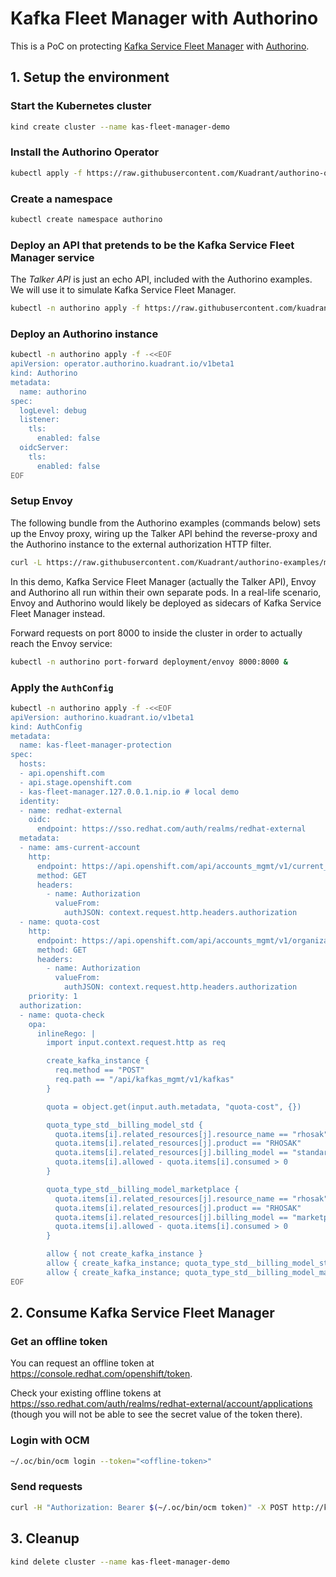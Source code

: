 # Kafka Fleet Manager with Authorino

This is a PoC on protecting [Kafka Service Fleet Manager](https://api.openshift.com/?urls.primaryName=kafka%20service%20fleet%20manager%20service) with [Authorino](https://github.com/kuadrant/authorino).

## 1. Setup the environment

### Start the Kubernetes cluster
```sh
kind create cluster --name kas-fleet-manager-demo
```

### Install the Authorino Operator
```sh
kubectl apply -f https://raw.githubusercontent.com/Kuadrant/authorino-operator/main/config/deploy/manifests.yaml
```

### Create a namespace
```sh
kubectl create namespace authorino
```

### Deploy an API that pretends to be the Kafka Service Fleet Manager service
The _Talker API_ is just an echo API, included with the Authorino examples. We will use it to simulate Kafka Service Fleet Manager.

```sh
kubectl -n authorino apply -f https://raw.githubusercontent.com/kuadrant/authorino-examples/main/talker-api/talker-api-deploy.yaml
```

### Deploy an Authorino instance
```sh
kubectl -n authorino apply -f -<<EOF
apiVersion: operator.authorino.kuadrant.io/v1beta1
kind: Authorino
metadata:
  name: authorino
spec:
  logLevel: debug
  listener:
    tls:
      enabled: false
  oidcServer:
    tls:
      enabled: false
EOF
```

### Setup Envoy
The following bundle from the Authorino examples (commands below) sets up the Envoy proxy, wiring up the Talker API behind the reverse-proxy and the Authorino instance to the external authorization HTTP filter.

```sh
curl -L https://raw.githubusercontent.com/Kuadrant/authorino-examples/main/envoy/envoy-notls-deploy.yaml | sed -E 's/ timeout: 1s/ timeout: 3s/g' | kubectl -n authorino apply -f -
```

In this demo, Kafka Service Fleet Manager (actually the Talker API), Envoy and Authorino all run within their own separate pods. In a real-life scenario, Envoy and Authorino would likely be deployed as sidecars of Kafka Service Fleet Manager instead.

Forward requests on port 8000 to inside the cluster in order to actually reach the Envoy service:

```sh
kubectl -n authorino port-forward deployment/envoy 8000:8000 &
```

### Apply the `AuthConfig`
```sh
kubectl -n authorino apply -f -<<EOF
apiVersion: authorino.kuadrant.io/v1beta1
kind: AuthConfig
metadata:
  name: kas-fleet-manager-protection
spec:
  hosts:
  - api.openshift.com
  - api.stage.openshift.com
  - kas-fleet-manager.127.0.0.1.nip.io # local demo
  identity:
  - name: redhat-external
    oidc:
      endpoint: https://sso.redhat.com/auth/realms/redhat-external
  metadata:
  - name: ams-current-account
    http:
      endpoint: https://api.openshift.com/api/accounts_mgmt/v1/current_account
      method: GET
      headers:
        - name: Authorization
          valueFrom:
            authJSON: context.request.http.headers.authorization
  - name: quota-cost
    http:
      endpoint: https://api.openshift.com/api/accounts_mgmt/v1/organizations/{auth.metadata.ams-current-account.organization.id}/quota_cost?fetchRelatedResources=true&search=allowed%20%3E%200&forceRecalc=true
      method: GET
      headers:
        - name: Authorization
          valueFrom:
            authJSON: context.request.http.headers.authorization
    priority: 1
  authorization:
  - name: quota-check
    opa:
      inlineRego: |
        import input.context.request.http as req

        create_kafka_instance {
          req.method == "POST"
          req.path == "/api/kafkas_mgmt/v1/kafkas"
        }

        quota = object.get(input.auth.metadata, "quota-cost", {})

        quota_type_std__billing_model_std {
          quota.items[i].related_resources[j].resource_name == "rhosak"
          quota.items[i].related_resources[j].product == "RHOSAK"
          quota.items[i].related_resources[j].billing_model == "standard"
          quota.items[i].allowed - quota.items[i].consumed > 0
        }

        quota_type_std__billing_model_marketplace {
          quota.items[i].related_resources[j].resource_name == "rhosak"
          quota.items[i].related_resources[j].product == "RHOSAK"
          quota.items[i].related_resources[j].billing_model == "marketplace"
          quota.items[i].allowed - quota.items[i].consumed > 0
        }

        allow { not create_kafka_instance }
        allow { create_kafka_instance; quota_type_std__billing_model_std }
        allow { create_kafka_instance; quota_type_std__billing_model_marketplace }
EOF
```

## 2. Consume Kafka Service Fleet Manager

### Get an offline token
You can request an offline token at https://console.redhat.com/openshift/token.

Check your existing offline tokens at https://sso.redhat.com/auth/realms/redhat-external/account/applications (though you will not be able to see the secret value of the token there).

### Login with OCM
```sh
~/.oc/bin/ocm login --token="<offline-token>"
```

### Send requests
```sh
curl -H "Authorization: Bearer $(~/.oc/bin/ocm token)" -X POST http://kas-fleet-manager.127.0.0.1.nip.io:8000/api/kafkas_mgmt/v1/kafkas
```

## 3. Cleanup
```sh
kind delete cluster --name kas-fleet-manager-demo
```
